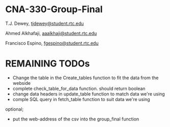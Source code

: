 # CNA-330-Group-Final
 T.J. Dewey, tjdewey@student.rtc.edu
 
 Ahmed Alkhafaji, aaalkhaji@student.rtc.edu
 
 Francisco Espino, fgespino@student.rtc.edu
 
# REMAINING TODOs
- Change the table in the Create_tables function to fit the data from the webside
- complete check_table_for_data function. should return boolean 
- change data headers in update_table function to match data we're using
- comple SQL query in fetch_table function to suit data we're using

optional;
- put the web-address of the csv into the group_final function
